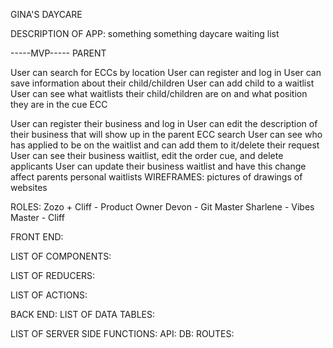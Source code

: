 GINA'S DAYCARE

DESCRIPTION OF APP: something something daycare waiting list

-----MVP----- PARENT

User can search for ECCs by location
User can register and log in
User can save information about their child/children
User can add child to a waitlist
User can see what waitlists their child/children are on and what position they are in the cue
ECC

User can register their business and log in
User can edit the description of their business that will show up in the parent ECC search
User can see who has applied to be on the waitlist and can add them to it/delete their request
User can see their business waitlist, edit the order cue, and delete applicants
User can update their business waitlist and have this change affect parents personal waitlists
WIREFRAMES: pictures of drawings of websites

ROLES: Zozo + Cliff - Product Owner Devon - Git Master Sharlene -  Vibes Master - Cliff

FRONT END: 
 

 







LIST OF COMPONENTS:

LIST OF REDUCERS:

LIST OF ACTIONS:

BACK END: LIST OF DATA TABLES:

LIST OF SERVER SIDE FUNCTIONS: API: DB: ROUTES:
